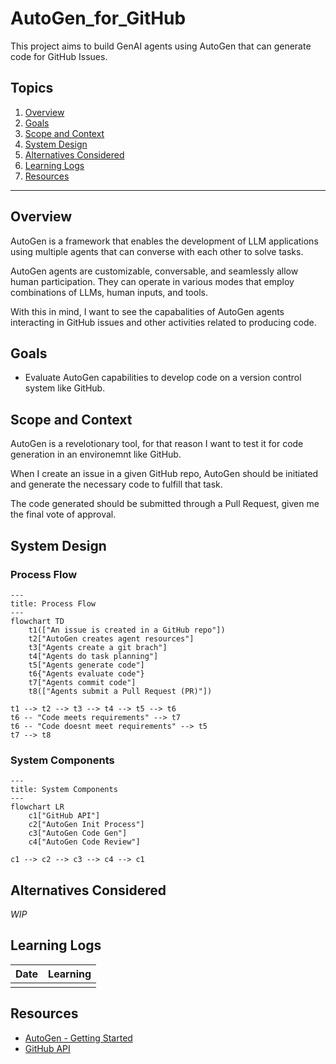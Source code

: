 # AutoGen_for_GitHub

This project aims to build GenAI agents using AutoGen that can generate code for GitHub Issues.

## Topics

1. [Overview](#overview)
2. [Goals](#goals)
3. [Scope and Context](#scope-and-context)
4. [System Design](#system-design)
5. [Alternatives Considered](#alternatives-considered)
6. [Learning Logs](#learning-logs)
7. [Resources](#resources)

---

## Overview

AutoGen is a framework that enables the development of LLM applications using multiple agents that can converse with each other to solve tasks.

AutoGen agents are customizable, conversable, and seamlessly allow human participation.
They can operate in various modes that employ combinations of LLMs, human inputs, and tools.

With this in mind, I want to see the capabalities of AutoGen agents interacting in GitHub issues and other activities related to producing code.

## Goals

- Evaluate AutoGen capabilities to develop code on a version control system like GitHub.

## Scope and Context

AutoGen is a revelotionary tool, for that reason I want to test it for code generation in an environemnt like GitHub.

When I create an issue in a given GitHub repo, AutoGen should be initiated and generate the necessary code to fulfill that task.

The code generated should be submitted through a Pull Request, given me the final vote of approval.

## System Design

### Process Flow

```mermaid
---
title: Process Flow
---
flowchart TD
    t1(["An issue is created in a GitHub repo"])
    t2["AutoGen creates agent resources"]
    t3["Agents create a git brach"]
    t4["Agents do task planning"]
    t5["Agents generate code"]
    t6{"Agents evaluate code"}
    t7["Agents commit code"]
    t8(["Agents submit a Pull Request (PR)"])

t1 --> t2 --> t3 --> t4 --> t5 --> t6
t6 -- "Code meets requirements" --> t7
t6 -- "Code doesnt meet requirements" --> t5
t7 --> t8
```

### System Components

```mermaid
---
title: System Components
---
flowchart LR
    c1["GitHub API"]
    c2["AutoGen Init Process"]
    c3["AutoGen Code Gen"]
    c4["AutoGen Code Review"]

c1 --> c2 --> c3 --> c4 --> c1
```

## Alternatives Considered

*WIP*

## Learning Logs

| Date | Learning |
|------|----------|
|      |          |

## Resources

- [AutoGen - Getting Started](https://microsoft.github.io/autogen/docs/Getting-Started/)
- [GitHub API](https://docs.github.com/en/rest?apiVersion=2022-11-28)
